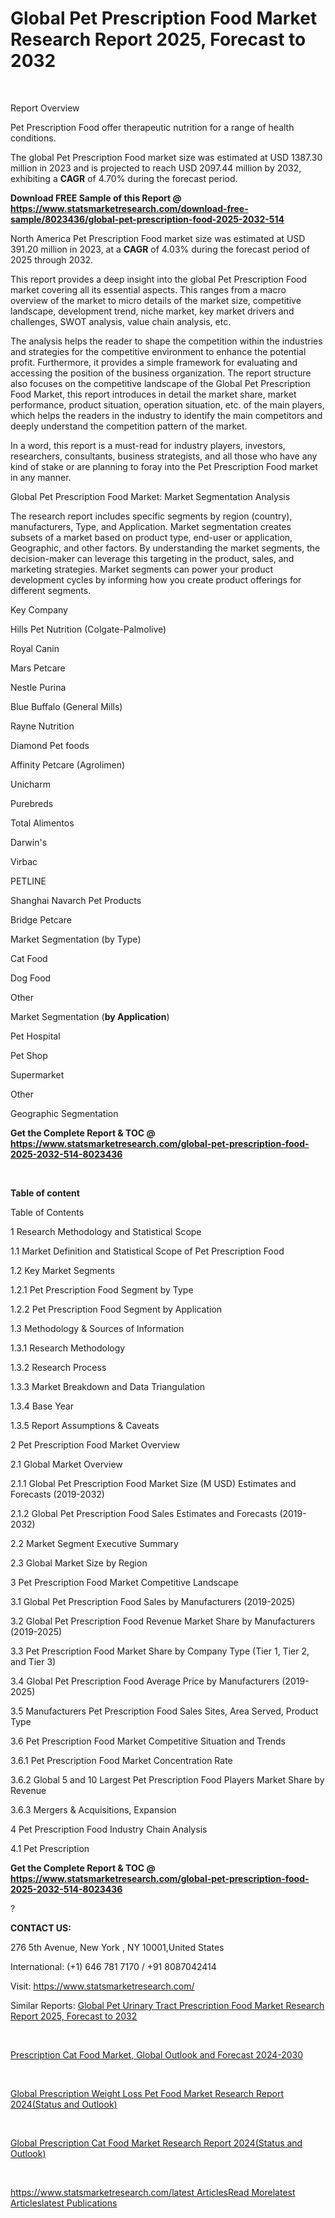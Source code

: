 <h1>Global Pet Prescription Food Market Research Report 2025, Forecast to 2032</h1><br/><p>Report Overview</p>
 
 
 
 <p>Pet Prescription Food offer therapeutic nutrition for a range of health conditions.</p>
 
 
 
 <p>The global Pet Prescription Food market size was estimated at USD 1387.30 million in 2023 and is projected to reach USD 2097.44 million by 2032, exhibiting a <strong>CAGR</strong> of 4.70% during the forecast period.</p>
 
 
 
 <p><strong>Download FREE Sample of this Report @ <a href="https://www.statsmarketresearch.com/download-free-sample/8023436/global-pet-prescription-food-2025-2032-514">https://www.statsmarketresearch.com/download-free-sample/8023436/global-pet-prescription-food-2025-2032-514</a></strong></p>
 
 
 
 <p>North America Pet Prescription Food market size was estimated at USD 391.20 million in 2023, at a <strong>CAGR</strong> of 4.03% during the forecast period of 2025 through 2032.</p>
 
 
 
 <p>This report provides a deep insight into the global Pet Prescription Food market covering all its essential aspects. This ranges from a macro overview of the market to micro details of the market size, competitive landscape, development trend, niche market, key market drivers and challenges, SWOT analysis, value chain analysis, etc.</p>
 
 
 
 <p>The analysis helps the reader to shape the competition within the industries and strategies for the competitive environment to enhance the potential profit. Furthermore, it provides a simple framework for evaluating and accessing the position of the business organization. The report structure also focuses on the competitive landscape of the Global Pet Prescription Food Market, this report introduces in detail the market share, market performance, product situation, operation situation, etc. of the main players, which helps the readers in the industry to identify the main competitors and deeply understand the competition pattern of the market.</p>
 
 
 
 <p>In a word, this report is a must-read for industry players, investors, researchers, consultants, business strategists, and all those who have any kind of stake or are planning to foray into the Pet Prescription Food market in any manner.</p>
 
 
 
 <p>Global Pet Prescription Food Market: Market Segmentation Analysis</p>
 
 
 
 <p>The research report includes specific segments by region (country), manufacturers, Type, and Application. Market segmentation creates subsets of a market based on product type, end-user or application, Geographic, and other factors. By understanding the market segments, the decision-maker can leverage this targeting in the product, sales, and marketing strategies. Market segments can power your product development cycles by informing how you create product offerings for different segments.</p>
 
 
 
 <p>Key Company</p>
 
 
 
 <p>Hills Pet Nutrition (Colgate-Palmolive)</p>
 
 
 
 <p>Royal Canin</p>
 
 
 
 <p>Mars Petcare</p>
 
 
 
 <p>Nestle Purina</p>
 
 
 
 <p>Blue Buffalo (General Mills)</p>
 
 
 
 <p>Rayne Nutrition</p>
 
 
 
 <p>Diamond Pet foods</p>
 
 
 
 <p>Affinity Petcare (Agrolimen)</p>
 
 
 
 <p>Unicharm</p>
 
 
 
 <p>Purebreds</p>
 
 
 
 <p>Total Alimentos</p>
 
 
 
 <p>Darwin&#39;s</p>
 
 
 
 <p>Virbac</p>
 
 
 
 <p>PETLINE</p>
 
 
 
 <p>Shanghai Navarch Pet Products</p>
 
 
 
 <p>Bridge Petcare</p>
 
 
 
 <p>Market Segmentation (by Type)</p>
 
 
 
 <p>Cat Food</p>
 
 
 
 <p>Dog Food</p>
 
 
 
 <p>Other</p>
 
 
 
 <p>Market Segmentation (<strong>by Application</strong>)</p>
 
 
 
 <p>Pet Hospital</p>
 
 
 
 <p>Pet Shop</p>
 
 
 
 <p>Supermarket</p>
 
 
 
 <p>Other</p>
 
 
 
 <p>Geographic Segmentation</p>
 
 
 
 <div><b>Get the Complete Report & TOC @ <a href="https://www.statsmarketresearch.com/global-pet-prescription-food-2025-2032-514-8023436">https://www.statsmarketresearch.com/global-pet-prescription-food-2025-2032-514-8023436</a></b></div>
 
 
 
 <p><br />
 
 <b>Table of content</b></p>
 
 
 
 <p>Table of Contents<br />
 
 1 Research Methodology and Statistical Scope<br />
 
 1.1 Market Definition and Statistical Scope of Pet Prescription Food<br />
 
 1.2 Key Market Segments<br />
 
 1.2.1 Pet Prescription Food Segment by Type<br />
 
 1.2.2 Pet Prescription Food Segment by Application<br />
 
 1.3 Methodology & Sources of Information<br />
 
 1.3.1 Research Methodology<br />
 
 1.3.2 Research Process<br />
 
 1.3.3 Market Breakdown and Data Triangulation<br />
 
 1.3.4 Base Year<br />
 
 1.3.5 Report Assumptions & Caveats<br />
 
 2 Pet Prescription Food Market Overview<br />
 
 2.1 Global Market Overview<br />
 
 2.1.1 Global Pet Prescription Food Market Size (M USD) Estimates and Forecasts (2019-2032)<br />
 
 2.1.2 Global Pet Prescription Food Sales Estimates and Forecasts (2019-2032)<br />
 
 2.2 Market Segment Executive Summary<br />
 
 2.3 Global Market Size by Region<br />
 
 3 Pet Prescription Food Market Competitive Landscape<br />
 
 3.1 Global Pet Prescription Food Sales by Manufacturers (2019-2025)<br />
 
 3.2 Global Pet Prescription Food Revenue Market Share by Manufacturers (2019-2025)<br />
 
 3.3 Pet Prescription Food Market Share by Company Type (Tier 1, Tier 2, and Tier 3)<br />
 
 3.4 Global Pet Prescription Food Average Price by Manufacturers (2019-2025)<br />
 
 3.5 Manufacturers Pet Prescription Food Sales Sites, Area Served, Product Type<br />
 
 3.6 Pet Prescription Food Market Competitive Situation and Trends<br />
 
 3.6.1 Pet Prescription Food Market Concentration Rate<br />
 
 3.6.2 Global 5 and 10 Largest Pet Prescription Food Players Market Share by Revenue<br />
 
 3.6.3 Mergers & Acquisitions, Expansion<br />
 
 4 Pet Prescription Food Industry Chain Analysis<br />
 
 4.1 Pet Prescription</p>
 
 
 
 <div><b>Get the Complete Report & TOC @ <a href="https://www.statsmarketresearch.com/global-pet-prescription-food-2025-2032-514-8023436">https://www.statsmarketresearch.com/global-pet-prescription-food-2025-2032-514-8023436</a></b></div>
 
 
 
 <p>? </p>
 
 
 
 <p><b>CONTACT US:</b><br />
 
 276 5th Avenue, New York , NY 10001,United States<br />
 
 International: (+1) 646 781 7170 / +91 8087042414<br />
 
 Visit: <a href="https://www.statsmarketresearch.com/">https://www.statsmarketresearch.com/</a><br />
 
 Similar Reports: <a href="https://www.statsmarketresearch.com/global-pet-prescription-food-2025-2032-514-8023436">Global Pet Urinary Tract Prescription Food Market Research Report 2025, Forecast to 2032</a><br />
 
 <br />
 
 <a href="https://www.statsmarketresearch.com/global-pet-prescription-food-2025-2032-514-8023436">Prescription Cat Food Market, Global Outlook and Forecast 2024-2030</a><br />
 
 <br />
 
 <a href="https://www.statsmarketresearch.com/global-pet-prescription-food-2025-2032-514-8023436">Global Prescription Weight Loss Pet Food Market Research Report 2024(Status and Outlook)</a><br />
 
 <br />
 
 <a href="https://www.statsmarketresearch.com/global-pet-prescription-food-2025-2032-514-8023436">Global Prescription Cat Food Market Research Report 2024(Status and Outlook)</a><br />
 
 <br />
 
 <a href="https://gyeongbokgung.com">https://www.statsmarketresearch.com/</a><a href="https://hallyeomaritime.com">latest Articles</a><a href="https://jingwansa.com">Read More</a><a href="https://nguoiviet.jp/">latest Articles</a><a href="https://www.intelmarketresearch.com/">latest Publications</a></p>